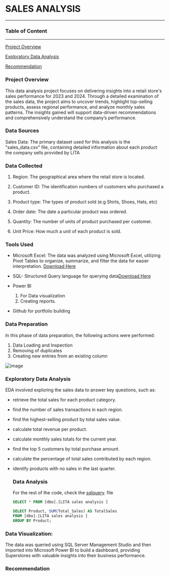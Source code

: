 # SALES ANALYSIS
---
### Table of Content
---

[Project Overview](#project-overview)

[Exploratory Data Analysis](#exploratory-data-analysis)

[Recommendation](#recommendation)


### Project Overview

This data analysis project focuses on delivering insights into a retail store's sales performance for 2023 and 2024. Through a detailed examination of the sales data, the project aims to uncover trends, highlight top-selling products, assess regional performance, and analyze monthly sales patterns. The insights gained will support data-driven recommendations and comprehensively understand the company’s performance.

### Data Sources

Sales Data: The primary dataset used for this analysis is the "sales_data.csv" file, containing detailed information about each product the company sells provided by LITA

### Data Collected

1. Region: The geographical area where the retail store is located.
   
2. Customer ID: The identification numbers of customers who purchased a product.

3. Product type: The types of product sold (e.g Shirts, Shoes, Hats, etc)

4. Order date: The date a particular product was ordered.

5. Quantity: The number of units of product purchased per customer.

6. Unit Price: How much a unit of each product is sold.
   
### Tools Used
- Microsoft Excel: The data was analyzed using Microsoft Excel, utilizing Pivot Tables to organize, summarize, and filter the data for easier interpretation. [Download Here](https://www.microsoft.com)
  
- SQL- Structured Query language for querying data[Download Here](https://learn.microsoft.com/en-us/sql/ssms/sql-server-management-studio-ssms?view=sql-server-ver16)
  
- Power BI
  1. For Data visualization
  2. Creating reports.
     
- Github for portfolio building

### Data Preparation
In this phase of data preparation, the following actions were performed:

1. Data Loading and Inspection
2. Removing of duplicates
3. Creating new entries from an existing column

![image](https://github.com/user-attachments/assets/2b969c83-3a63-43a2-a39e-84f26987ac78)

### Exploratory Data Analysis
EDA involved exploring the sales data to answer key questions, such as:
- retrieve the total sales for each product category.

- find the number of sales transactions in each region.

- find the highest-selling product by total sales value.

- calculate total revenue per product.

- calculate monthly sales totals for the current year.

- find the top 5 customers by total purchase amount.

- calculate the percentage of total sales contributed by each region.

- identify products with no sales in the last quarter.

  ### Data Analysis

  For the rest of the code, check the [sqlquery](https://github.com/Victoria-Uwegba/LITA_SALES_ANALYSIS/blob/main/SQLQuery%20Sales%20Analysis.sql). file

  ```SQL
  SELECT * FROM [dbo].[LITA sales analysis ]
  
  SELECT Product, SUM(Total_Sales) AS TotalSales
  FROM [dbo].[LITA sales analysis ]
  GROUP BY Product;


### Data Visualization:

The data was queried using SQL Server Management Studio and then imported into Microsoft Power BI to build a dashboard, providing Superstores with valuable insights into their business performance.

### Recommendation
